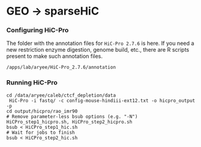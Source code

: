 <br><br>
# GEO -> sparseHiC


### Configuring HiC-Pro

The folder with the annotation files for `HiC-Pro 2.7.6` is here. If you need a new
restriction enzyme digestion, genome build, etc., there are R scripts present to make
such annotation files. 

```
/apps/lab/aryee/HiC-Pro_2.7.6/annotation
```

### Running HiC-Pro

```
cd /data/aryee/caleb/ctcf_depletion/data
 HiC-Pro -i fastq/ -c config-mouse-hindiii-ext12.txt -o hicpro_output -p
cd output/hicpro/rao_imr90
# Remove parameter-less bsub options (e.g. "-N") HiCPro_step1_hicpro.sh, HiCPro_step2_hicpro.sh  
bsub < HiCPro_step1_hic.sh 
# Wait for jobs to finish
bsub < HiCPro_step2_hic.sh
```

<br><br>